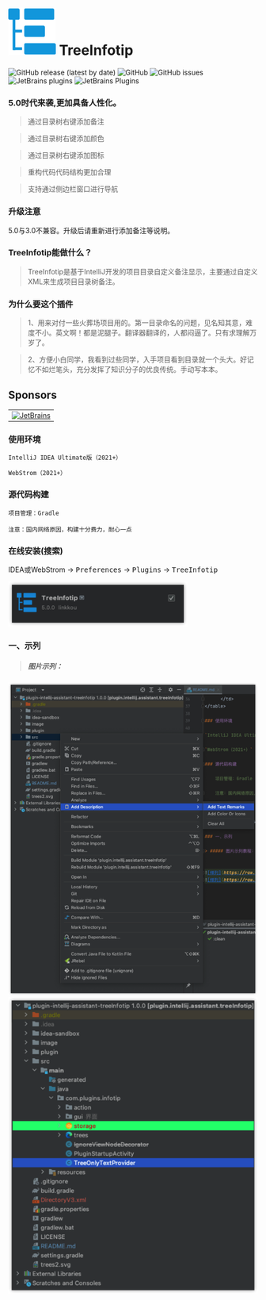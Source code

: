 # [![TreeInfotip](trees2.svg)](https://github.com/Link-Kou/intellij-treeInfotip) TreeInfotip

![GitHub release (latest by date)](https://img.shields.io/github/v/release/Link-Kou/intellij-treeInfotip)
![GitHub](https://img.shields.io/github/license/Link-Kou/intellij-treeInfotip)
![GitHub issues](https://img.shields.io/github/issues/Link-Kou/intellij-treeInfotip)
![JetBrains plugins](https://img.shields.io/jetbrains/plugin/d/12994)
![JetBrains Plugins](https://img.shields.io/jetbrains/plugin/v/12994)

### 5.0时代来袭,更加具备人性化。

> 通过目录树右键添加备注

> 通过目录树右键添加颜色

> 通过目录树右键添加图标

> 重构代码代码结构更加合理

> 支持通过侧边栏窗口进行导航

### 升级注意

5.0与3.0不兼容。升级后请重新进行添加备注等说明。

### TreeInfotip能做什么？

> TreeInfotip是基于IntelliJ开发的项目目录自定义备注显示，主要通过自定义XML来生成项目目录树备注。

### 为什么要这个插件

> 1、用来对付一些火葬场项目用的。第一目录命名的问题，见名知其意，难度不小。英文啊！都是泥腿子。翻译器翻译的，人都闷逼了。只有求理解万岁了。

> 2、方便小白同学，我看到过些同学，入手项目看到目录就一个头大。好记忆不如烂笔头，充分发挥了知识分子的优良传统。手动写本本。

## Sponsors

<table>
      <td>
        <a href="https://www.jetbrains.com/?from=TreeInfotip" target="_blank">
            <img src="https://cdn.jsdelivr.net/gh/YiiGuxing/TranslationPlugin@master/images/jetbrains.svg" alt="JetBrains" title="Development powered by JetBrains.">
        </a>
      </td>
</table>

### 使用环境

`IntelliJ IDEA Ultimate版（2021+）`

`WebStrom（2021+）`

### 源代码构建

    项目管理：Gradle
    
    注意：国内网络原因，构建十分费力，耐心一点

### 在线安装(搜索)

IDEA或WebStrom -> <kbd>Preferences</kbd> -> <kbd>Plugins</kbd> -> <kbd>TreeInfotip</kbd>

![样列](https://raw.githubusercontent.com/Link-Kou/intellij-treeInfotip/master/image/2023-04-14_14.54.35.png "样列")


### 一、示列

> ##### 图片示列：

![样列](https://raw.githubusercontent.com/Link-Kou/intellij-treeInfotip/master/image/2023-04-14_14.51.58.png "样列")
![样列](https://raw.githubusercontent.com/Link-Kou/intellij-treeInfotip/master/image/2023-04-14_14.52.35.png "样列")